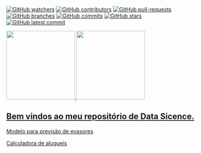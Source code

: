 [![GitHub watchers](https://badgen.net/github/watchers/thiago-vale/Data-Science/)](https://GitHub.com/thiago-vale/Data-Science/watchers/)
[![GitHub contributors](https://img.shields.io/github/contributors/thiago-vale/badges.svg)](https://GitHub.com/thiago-vale/badges/graphs/contributors/)
[![GitHub pull-requests](https://img.shields.io/github/issues-pr/thiago-vale/Data-Science)](https://GitHub.com/thiago-vale/Data-Science/pull/)
[![GitHub branches](https://badgen.net/github/branches/thiago-vale/Data-Science)](https://github.com/thiago-vale/Data-Science/)
[![GitHub commits](https://img.shields.io/github/commits-since/thiago-vale/Data-Science/v1.0.0.svg)](https://GitHub.com/thiago-vale/Data-Science/commit/)
[![GitHub stars](https://badgen.net/github/stars/thiago-vale/Data-Science)](https://GitHub.com/thiago-vale/Data-Science/stargazers/)
[![GitHub latest commit](https://badgen.net/github/last-commit/thiago-vale/Data-Science)](https://GitHub.com/thiago-vale/Data-Science/commit/)
<div>
  <a href="https://github.com/thiago-vale">
  <img height="180em" src="https://github-readme-stats.vercel.app/api?username=thiago-vale&show_icons=true&theme=highcontrast&include_all_commits=true&count_private=true"/>
  <img height="180em" src="https://github-readme-stats.vercel.app/api/top-langs/?username=thiago-vale&layout=compact&langs_count=7&theme=highcontrast"/>
</div>
  
##

## Bem vindos ao meu repositório de Data Sicence.
  
[Modelo para previsão de evasores](https://github.com/thiago-vale/Data-Science/tree/main/previs%C3%A3o-de-churn)
  
[Calculadora de alugueis](https://github.com/thiago-vale/Data-Science/tree/main/calculadora-de-alugueis)
